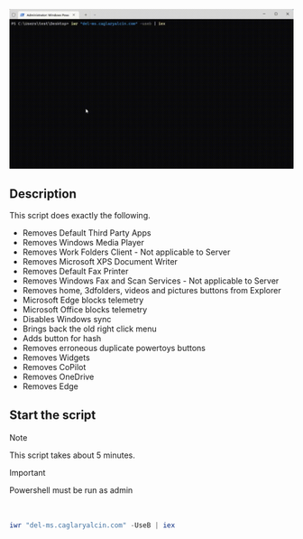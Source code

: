 ![Alt Text](https://github.com/caglaryalcin/caglaryalcin/blob/main/del-ms.gif)

## Description
This script does exactly the following.

- Removes Default Third Party Apps
- Removes Windows Media Player
- Removes Work Folders Client - Not applicable to Server
- Removes Microsoft XPS Document Writer
- Removes Default Fax Printer
- Removes Windows Fax and Scan Services - Not applicable to Server
- Removes home, 3dfolders, videos and pictures buttons from Explorer
- Microsoft Edge blocks telemetry
- Microsoft Office blocks telemetry
- Disables Windows sync
- Brings back the old right click menu
 - Adds button for hash
 - Removes erroneous duplicate powertoys buttons
- Removes Widgets
- Removes CoPilot
- Removes OneDrive
- Removes Edge

## Start the script

####
> [!NOTE]  
> This script takes about 5 minutes.

> [!IMPORTANT]  
> Powershell must be run as admin
<br />

```powershell
iwr "del-ms.caglaryalcin.com" -UseB | iex
```
